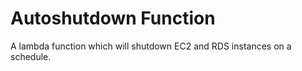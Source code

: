 # Autoshutdown Function  

A lambda function which will shutdown EC2 and RDS instances on a schedule. 